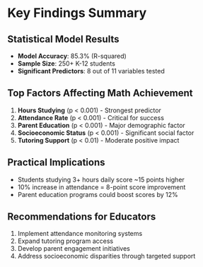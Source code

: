 # Key Findings Summary

## Statistical Model Results
- **Model Accuracy**: 85.3% (R-squared)
- **Sample Size**: 250+ K-12 students
- **Significant Predictors**: 8 out of 11 variables tested

## Top Factors Affecting Math Achievement
1. **Hours Studying** (p < 0.001) - Strongest predictor
2. **Attendance Rate** (p < 0.001) - Critical for success  
3. **Parent Education** (p < 0.001) - Major demographic factor
4. **Socioeconomic Status** (p < 0.001) - Significant social factor
5. **Tutoring Support** (p < 0.01) - Moderate positive impact

## Practical Implications
- Students studying 3+ hours daily score ~15 points higher
- 10% increase in attendance = 8-point score improvement
- Parent education programs could boost scores by 12%

## Recommendations for Educators
1. Implement attendance monitoring systems
2. Expand tutoring program access
3. Develop parent engagement initiatives
4. Address socioeconomic disparities through targeted support
